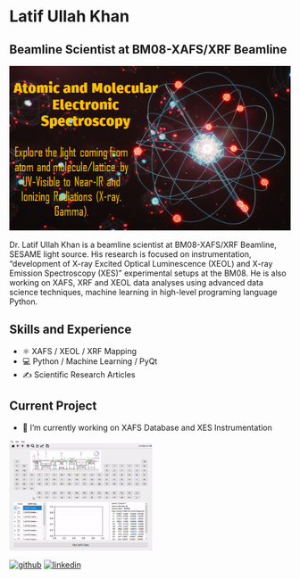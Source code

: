 # Latif Ullah Khan
## Beamline Scientist at BM08-XAFS/XRF Beamline 
![I am Beamline Scientist at BM08-XAFS/XRF Beamline](https://github.com/khanlatif001/khanlatif001/blob/main/background.png)

Dr. Latif Ullah Khan is a beamline scientist at BM08-XAFS/XRF Beamline, SESAME light source. His research is focused on instrumentation, “development of X-ray Excited Optical Luminescence (XEOL) and X-ray Emission Spectroscopy (XES)” experimental setups at the BM08. He is also working on XAFS, XRF and XEOL data analyses using advanced data science techniques, machine learning in high-level programing language Python. 

## Skills and Experience

* ⚛️ XAFS / XEOL / XRF Mapping
* 💻 Python / Machine Learning / PyQt
* ✍️ Scientific Research Articles

## Current Project

- 🔭 I’m currently working on XAFS Database and XES Instrumentation
<img src="https://github.com/khanlatif001/khanlatif001/blob/main/XAFSDatabase2024-04-2510-40-57-ezgif.com-video-to-gif-converter.gif" width= "256" />


[<img src='https://cdn.jsdelivr.net/npm/simple-icons@3.0.1/icons/github.svg' alt='github' height='40'>](https://github.com/khanlatif001)  [<img src='https://cdn.jsdelivr.net/npm/simple-icons@3.0.1/icons/linkedin.svg' alt='linkedin' height='40'>](https://www.linkedin.com/in/https://www.linkedin.com/in/latif-ullah-khan-711b95124//)  




